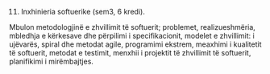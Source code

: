 11. Inxhinieria softuerike (sem3, 6 kredi).

Mbulon metodologjinë e zhvillimit të softuerit; problemet, realizueshmëria, mbledhja e
kërkesave dhe përpilimi i specifikacionit, modelet e zhvillimit: i ujëvarës, spiral dhe metodat
agile, programimi ekstrem, meaxhimi i kualitetit të softuerit, metodat e testimit, menxhii i
projektit të zhvillimit të softuerit, planifikimi i mirëmbajtjes.
